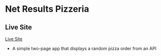 # Net Results Pizzeria

## Live Site

[Live Site](https://netresultspizzeria.firebaseapp.com)

* A simple two-page app that displays a random pizza order from an API
